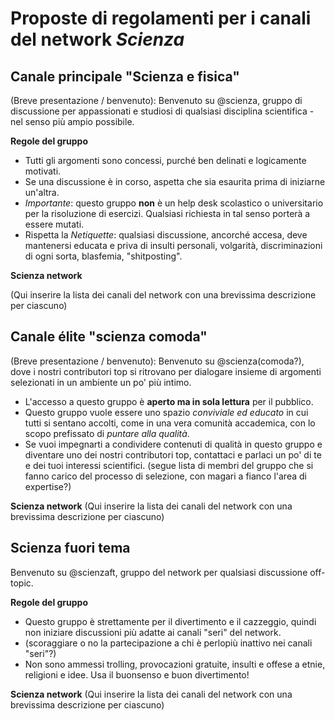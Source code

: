 # Proposte di regolamenti per i canali del network *Scienza*

## Canale principale "Scienza e fisica"

(Breve presentazione / benvenuto): Benvenuto su @scienza, gruppo di discussione per appassionati e studiosi di qualsiasi disciplina scientifica - nel senso più ampio possibile.

**Regole del gruppo**
- Tutti gli argomenti sono concessi, purché ben delinati e logicamente motivati.
- Se una discussione è in corso, aspetta che sia esaurita prima di iniziarne un'altra.
- *Importante*: questo gruppo **non** è un help desk scolastico o universitario per la risoluzione di esercizi. Qualsiasi richiesta in tal senso porterà a essere mutati.
- Rispetta la *Netiquette*: qualsiasi discussione, ancorché accesa, deve mantenersi educata e priva di insulti personali, volgarità, discriminazioni di ogni sorta, blasfemia, "shitposting".

**Scienza network**

(Qui inserire la lista dei canali del network con una brevissima descrizione per ciascuno)

## Canale élite "scienza comoda"

(Breve presentazione / benvenuto): Benvenuto su @scienza(comoda?), dove i nostri contributori top si ritrovano per dialogare insieme di argomenti selezionati in un ambiente un po' più intimo.

- L'accesso a questo gruppo è **aperto ma in sola lettura** per il pubblico.
- Questo gruppo vuole essere uno spazio *conviviale ed educato* in cui tutti si sentano accolti, come in una vera comunità accademica, con lo scopo prefissato di *puntare alla qualità*.
- Se vuoi impegnarti a condividere contenuti di qualità in questo gruppo e diventare uno dei nostri contributori top, contattaci e parlaci un po' di te e dei tuoi interessi scientifici.
(segue lista di membri del gruppo che si fanno carico del processo di selezione, con magari a fianco l'area di expertise?)

**Scienza network**
(Qui inserire la lista dei canali del network con una brevissima descrizione per ciascuno)


## Scienza fuori tema

Benvenuto su @scienzaft, gruppo del network per qualsiasi discussione off-topic.

**Regole del gruppo**
- Questo gruppo è strettamente per il divertimento e il cazzeggio, quindi non iniziare discussioni più adatte ai canali "seri" del network.
- (scoraggiare o no la partecipazione a chi è perlopiù inattivo nei canali "seri"?)
- Non sono ammessi trolling, provocazioni gratuite, insulti e offese a etnie, religioni e idee. Usa il buonsenso e buon divertimento!

**Scienza network**
(Qui inserire la lista dei canali del network con una brevissima descrizione per ciascuno)

